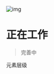 <!--DESC: {"icon":"explore"} -->
![img](@/@wcex/doc/assets/logo.svg{width:16em;height:6em})
# 正在工作
> 完善中

元素层级